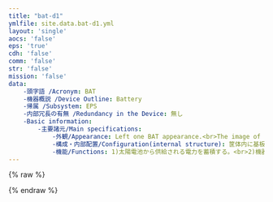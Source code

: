 ```yaml
---
title: "bat-d1"
ymlfile: site.data.bat-d1.yml
layout: 'single'
aocs: 'false'
eps: 'true'
cdh: 'false'
comm: 'false'
str: 'false'
mission: 'false'
data:
    -頭字語 /Acronym: BAT
    -機器概説 /Device Outline: Battery
    -帰属 /Subsystem: EPS
    -内部冗長の有無 /Redundancy in the Device: 無し
    -Basic information:
        -主要諸元/Main specifications:
            -外観/Appearance: Left one BAT appearance.<br>The image of BAT after being installed on inner structure. Just for reference.<br><img src = "/assets/bat1.jpg"><img src = "/assets/bat2.jpg">
            -構成・内部配置/Configuration(internal structure): 筐体内に基板を搭載
            -機能/Functions: 1)太陽電池から供給される電力を蓄積する。<br>2)機器へ電力を供給する。
---
```



{% raw %}
<script>
    var diagramSource = 'digraph G { Hello->World }'

    var data = textEncode(diagramSource) 
    var compressed = pako.deflate(data, { level: 9, to: 'string' }) 
    var result = btoa(compressed) 
      .replace(/\+/g, '-').replace(/\//g, '_') 
    var img = document.createElement("img");
    img.src = "https://kroki.io/graphviz/svg/" + result;
    document.body.appendChild(img);
</script>
{% endraw %}


